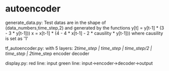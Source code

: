 # autoencoder
generate_data.py:
	Test datas are in the shape of (data_numbers,time_step,2)
	and generated by the functions
		y[t] = y[t-1] * (3 - 3 * y[t-1]))
        	x = x[t-1] * (4 - 4 * x[t-1] - 2 * causility * y[t-1]))
			where causility is set as '1'

tf_autoencoder.py:
	with 5 layers:
	2*time_step | time_step | time_step/2 | time_step | 2*time_step
		encoder                            decoder

display.py:
	red line: input
	green line: input->encoder->decoder->output
